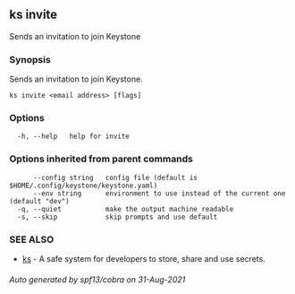## ks invite

Sends an invitation to join Keystone

### Synopsis

Sends an invitation to join Keystone.

```
ks invite <email address> [flags]
```

### Options

```
  -h, --help   help for invite
```

### Options inherited from parent commands

```
      --config string   config file (default is $HOME/.config/keystone/keystone.yaml)
      --env string      environment to use instead of the current one (default "dev")
  -q, --quiet           make the output machine readable
  -s, --skip            skip prompts and use default
```

### SEE ALSO

* [ks](ks.md)	 - A safe system for developers to store, share and use secrets.

###### Auto generated by spf13/cobra on 31-Aug-2021
